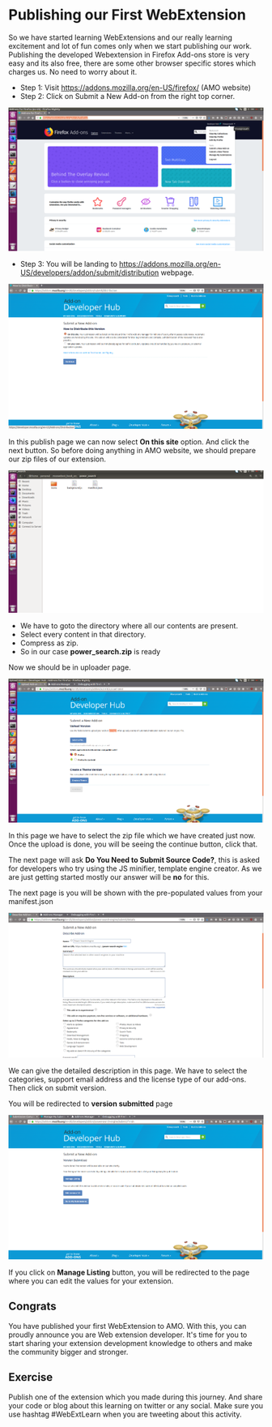 # Publishing our First WebExtension

So we have started learning WebExtensions and our really learning excitement and lot of fun comes only when we start publishing our work. Publishing the developed Webextension in Firefox Add-ons store is very easy and its also free, there are some other browser specific stores which charges us. No need to worry about it.

- Step 1: Visit https://addons.mozilla.org/en-US/firefox/  (AMO website)
- Step 2: Click on Submit a New Add-on from the right top corner.

![Clik on Submit a New Add-on](images/publish.png)

- Step 3: You will be landing to https://addons.mozilla.org/en-US/developers/addon/submit/distribution  webpage.

![Publish page](images/publish_page.png)

In this publish page we can now select **On this site** option. And click the next button. So before doing anything in AMO  website, we should prepare our zip files of our extension.

![Power Searcher Extension Contents](images/power_searcher_con.png)

- We have to goto the directory where all our contents are present.
- Select every content in that directory.
- Compress as zip.
- So in our case **power_search.zip** is ready

Now we should be in uploader page.

![Zip uploader page](images/uploader_page.png)

In this page we have to select the zip file which we have created just now.
Once the upload is done, you will be seeing the continue button, click that.

The next page will ask **Do You Need to Submit Source Code?**, this is asked for developers who try using the JS minifier, template engine creator. As we are just getting started mostly our answer will be **no** for this. 

The next page is you will be shown with the pre-populated values from your manifest.json

![Pre-populated values page](images/prepopulate.png)

We can give the detailed description in this page. We have to select the categories, support email address and the license type of our add-ons. Then click on submit version.

You will be redirected to **version submitted** page

![Version Submitted](images/submitted.png)

If you click on **Manage Listing** button, you will be redirected to the page where you can edit the values for your extension.

## Congrats

You have published your first WebExtension to AMO. With this, you can proudly announce you are Web extension developer. It's time for you to start sharing your extension development knowledge to others and make the community bigger and stronger.

## Exercise

Publish one of the extension which you made during this journey. And  share your code or blog about this learning on twitter or any social. Make sure you use hashtag #WebExtLearn when you are tweeting about this activity.